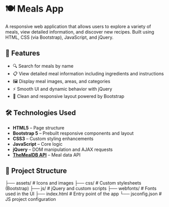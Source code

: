 # 🍽️ Meals App

A responsive web application that allows users to explore a variety of meals, view detailed information, and discover new recipes. Built using HTML, CSS (via Bootstrap), JavaScript, and jQuery.

## 🌟 Features

- 🔍 Search for meals by name
- 📋 View detailed meal information including ingredients and instructions
- 🖼️ Display meal images, areas, and categories
- ⚡ Smooth UI and dynamic behavior with jQuery
- 🎨 Clean and responsive layout powered by Bootstrap

## 🛠️ Technologies Used

- **HTML5** – Page structure
- **Bootstrap 5** – Prebuilt responsive components and layout
- **CSS3** – Custom styling enhancements
- **JavaScript** – Core logic
- **jQuery** – DOM manipulation and AJAX requests
- **[TheMealDB API](https://www.themealdb.com/api.php)** – Meal data API

## 📁 Project Structure

├── assets/ # Icons and images
├── css/ # Custom stylesheets (Bootstrap)
├── js/ # jQuery and custom scripts
├── webfonts/ # Fonts used in the UI
├── index.html # Entry point of the app
└── jsconfig.json # JS project configuration
